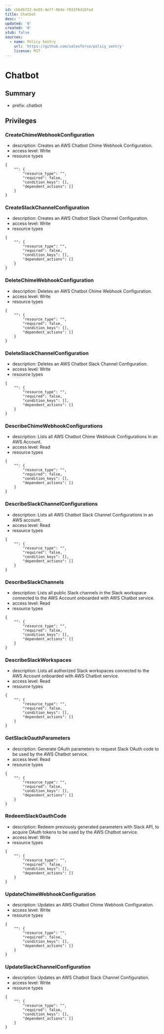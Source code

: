 ```yaml
---
id: cbb4b722-6e55-4e7f-9b4e-f033f6d18fad
title: Chatbot
desc: ''
updated: '0'
created: '0'
stub: false
sources:
  - name: Policy Sentry
    url: 'https://github.com/salesforce/policy_sentry'
    license: MIT
---
```

# Chatbot
## Summary
- prefix: chatbot
## Privileges
### CreateChimeWebhookConfiguration
- description: Creates an AWS Chatbot Chime Webhook Configuration.
- access level: Write
- resource types
```
{
    "": {
        "resource_type": "",
        "required": false,
        "condition_keys": [],
        "dependent_actions": []
    }
}
```
### CreateSlackChannelConfiguration
- description: Creates an AWS Chatbot Slack Channel Configuration.
- access level: Write
- resource types
```
{
    "": {
        "resource_type": "",
        "required": false,
        "condition_keys": [],
        "dependent_actions": []
    }
}
```
### DeleteChimeWebhookConfiguration
- description: Deletes an AWS Chatbot Chime Webhook Configuration.
- access level: Write
- resource types
```
{
    "": {
        "resource_type": "",
        "required": false,
        "condition_keys": [],
        "dependent_actions": []
    }
}
```
### DeleteSlackChannelConfiguration
- description: Deletes an AWS Chatbot Slack Channel Configuration.
- access level: Write
- resource types
```
{
    "": {
        "resource_type": "",
        "required": false,
        "condition_keys": [],
        "dependent_actions": []
    }
}
```
### DescribeChimeWebhookConfigurations
- description: Lists all AWS Chatbot Chime Webhook Configurations in an AWS Account.
- access level: Read
- resource types
```
{
    "": {
        "resource_type": "",
        "required": false,
        "condition_keys": [],
        "dependent_actions": []
    }
}
```
### DescribeSlackChannelConfigurations
- description: Lists all AWS Chatbot Slack Channel Configurations in an AWS account.
- access level: Read
- resource types
```
{
    "": {
        "resource_type": "",
        "required": false,
        "condition_keys": [],
        "dependent_actions": []
    }
}
```
### DescribeSlackChannels
- description: Lists all public Slack channels in the Slack workspace connected to the AWS Account onboarded with AWS Chatbot service.
- access level: Read
- resource types
```
{
    "": {
        "resource_type": "",
        "required": false,
        "condition_keys": [],
        "dependent_actions": []
    }
}
```
### DescribeSlackWorkspaces
- description: Lists all authorized Slack workspaces connected to the AWS Account onboarded with AWS Chatbot service.
- access level: Read
- resource types
```
{
    "": {
        "resource_type": "",
        "required": false,
        "condition_keys": [],
        "dependent_actions": []
    }
}
```
### GetSlackOauthParameters
- description: Generate OAuth parameters to request Slack OAuth code to be used by the AWS Chatbot service.
- access level: Read
- resource types
```
{
    "": {
        "resource_type": "",
        "required": false,
        "condition_keys": [],
        "dependent_actions": []
    }
}
```
### RedeemSlackOauthCode
- description: Redeem previously generated parameters with Slack API, to acquire OAuth tokens to be used by the AWS Chatbot service.
- access level: Write
- resource types
```
{
    "": {
        "resource_type": "",
        "required": false,
        "condition_keys": [],
        "dependent_actions": []
    }
}
```
### UpdateChimeWebhookConfiguration
- description: Updates an AWS Chatbot Chime Webhook Configuration.
- access level: Write
- resource types
```
{
    "": {
        "resource_type": "",
        "required": false,
        "condition_keys": [],
        "dependent_actions": []
    }
}
```
### UpdateSlackChannelConfiguration
- description: Updates an AWS Chatbot Slack Channel Configuration.
- access level: Write
- resource types
```
{
    "": {
        "resource_type": "",
        "required": false,
        "condition_keys": [],
        "dependent_actions": []
    }
}
```
